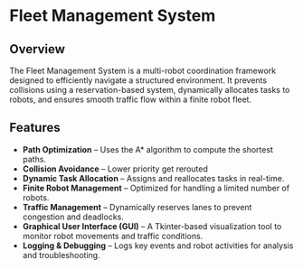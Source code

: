 # Fleet Management System

## Overview

The Fleet Management System is a multi-robot coordination framework designed to efficiently navigate a structured environment. It prevents collisions using a reservation-based system, dynamically allocates tasks to robots, and ensures smooth traffic flow within a finite robot fleet.

## Features

- **Path Optimization** – Uses the A\* algorithm to compute the shortest paths.
- **Collision Avoidance** –  Lower priority get rerouted
- **Dynamic Task Allocation** – Assigns and reallocates tasks in real-time.
- **Finite Robot Management** – Optimized for handling a limited number of robots.
- **Traffic Management** – Dynamically reserves lanes to prevent congestion and deadlocks.
- **Graphical User Interface (GUI)** – A Tkinter-based visualization tool to monitor robot movements and traffic conditions.
- **Logging & Debugging** – Logs key events and robot activities for analysis and troubleshooting.
